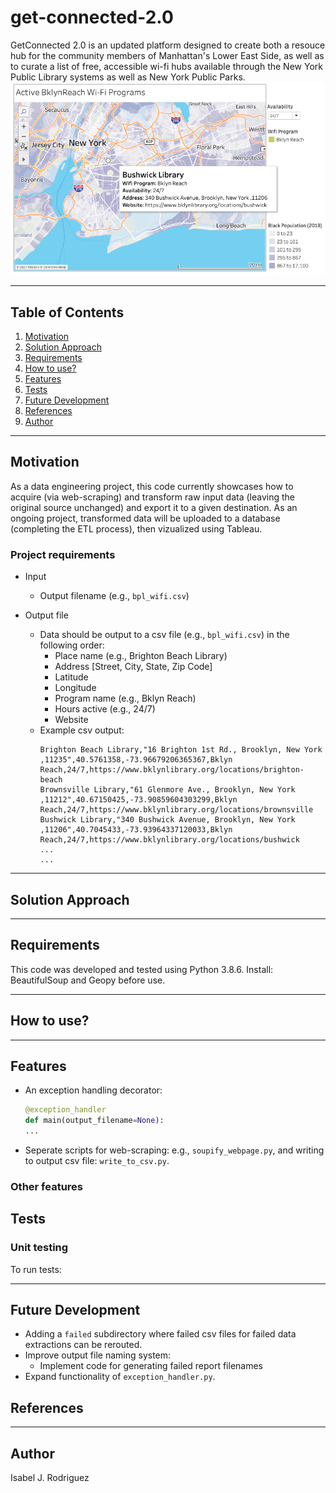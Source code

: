 # get-connected-2.0

GetConnected 2.0 is an updated platform designed to create both a resouce hub for the community members of Manhattan's Lower East Side, as well as to curate a list of free, accessible wi-fi hubs available through the New York Public Library systems as well as New York Public Parks.
![alt text](https://github.com/space-isa/get-connected-2.0/blob/main/docs/images/test-mysql-tableau-connect.png?raw=true)

---
## Table of Contents 
1. [Motivation](#motivation) 
2. [Solution Approach](#solution-approach)
3. [Requirements](#requirements)
4. [How to use?](#how-to-use) 
5. [Features](#features) 
6. [Tests](#tests)
7. [Future Development](#future-development)
8. [References](#references)
9. [Author](#author)

---

## Motivation 
As a data engineering project, this code currently showcases how to acquire (via web-scraping) and transform raw input data (leaving the original source unchanged) and export it to a given destination. As an ongoing project, transformed data will be uploaded to a database (completing the ETL process), then vizualized using Tableau.

### Project requirements

- Input
   - Output filename  (e.g., `bpl_wifi.csv`)

- Output file
   - Data should be output to a csv file (e.g., `bpl_wifi.csv`) in the following order:
        - Place name (e.g., Brighton Beach Library)
        - Address [Street, City, State, Zip Code]
        - Latitude
        - Longitude
        - Program name (e.g., Bklyn Reach)
        - Hours active (e.g., 24/7)
        - Website
   - Example csv output:    
      ```
      Brighton Beach Library,"16 Brighton 1st Rd., Brooklyn, New York ,11235",40.5761358,-73.96679206365367,Bklyn  Reach,24/7,https://www.bklynlibrary.org/locations/brighton-beach
      Brownsville Library,"61 Glenmore Ave., Brooklyn, New York ,11212",40.67150425,-73.90859604303299,Bklyn Reach,24/7,https://www.bklynlibrary.org/locations/brownsville
      Bushwick Library,"340 Bushwick Avenue, Brooklyn, New York ,11206",40.7045433,-73.93964337120033,Bklyn Reach,24/7,https://www.bklynlibrary.org/locations/bushwick
      ...
      ...
      ```

---

## Solution Approach 
 

---

## Requirements
This code was developed and tested using Python 3.8.6.
Install: BeautifulSoup and Geopy before use.

---

## How to use? 

--- 

## Features 

- An exception handling decorator: 
   ```python
   @exception_handler
   def main(output_filename=None):
   ...
   ```
- Seperate scripts for web-scraping: e.g., `soupify_webpage.py`, and writing to output csv file: `write_to_csv.py`. 

### Other features 


## Tests 

### Unit testing 


To run tests:

---

## Future Development

- Adding a `failed` subdirectory where failed csv files for failed data extractions can be rerouted.  
- Improve output file naming system: 
   - Implement code for generating failed report filenames
- Expand functionality of `exception_handler.py`.

## References

---

## Author 
Isabel J. Rodriguez 
